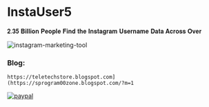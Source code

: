 # InstaUser5

𝟐.𝟑𝟓 𝐁𝐢𝐥𝐥𝐢𝐨𝐧 𝐏𝐞𝐨𝐩𝐥𝐞 𝐅𝐢𝐧𝐝 𝐭𝐡𝐞 𝐈𝐧𝐬𝐭𝐚𝐠𝐫𝐚𝐦 𝐔𝐬𝐞𝐫𝐧𝐚𝐦𝐞 𝐃𝐚𝐭𝐚 𝐀𝐜𝐫𝐨𝐬𝐬 𝐎𝐯𝐞𝐫 

![instagram-marketing-tool](https://github.com/sunnamsriram1/InstaUser5/assets/59051820/69933ba8-a028-4cb3-8370-a29d2f8d9f57)


### Blog: 
``` https://teletechstore.blogspot.com](https://sprogram00zone.blogspot.com/?m=1 ``` 

[![paypal](https://www.paypalobjects.com/en_US/i/btn/btn_donateCC_LG.gif)](https://paypal.me/Sunnam01ram)
